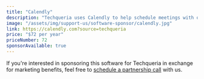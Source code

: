 ```yaml
---
title: "Calendly"
description: "Techqueria uses Calendly to help schedule meetings with our partners without back-and-forth emails."
image: "/assets/img/support-us/software-sponsor/calendly.jpg"
link: https://calendly.com?source=techqueria
price: "$72 per year"
priceNumber: 72
sponsorAvailable: true
---
```


If you're interested in sponsoring this software for Techqueria in exchange for marketing benefits, feel free to [schedule a partnership call](https://calendly.com/techqueria) with us.